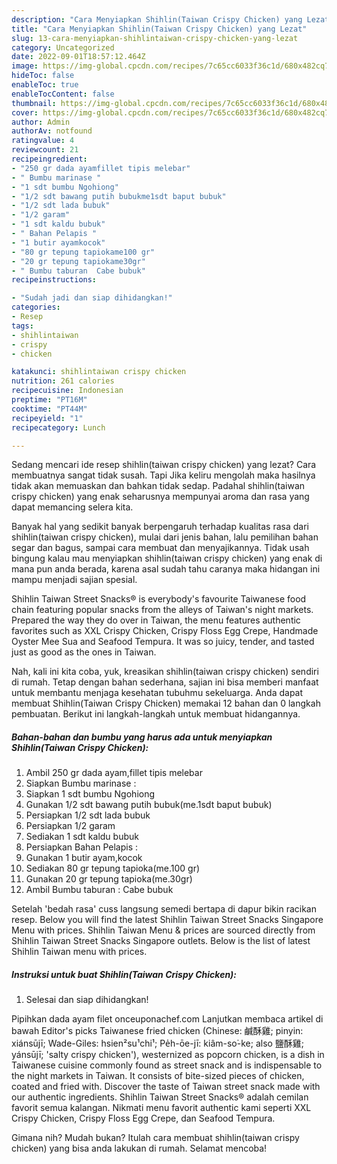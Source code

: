 ```yaml
---
description: "Cara Menyiapkan Shihlin(Taiwan Crispy Chicken) yang Lezat"
title: "Cara Menyiapkan Shihlin(Taiwan Crispy Chicken) yang Lezat"
slug: 13-cara-menyiapkan-shihlintaiwan-crispy-chicken-yang-lezat
category: Uncategorized
date: 2022-09-01T18:57:12.464Z
image: https://img-global.cpcdn.com/recipes/7c65cc6033f36c1d/680x482cq70/shihlintaiwan-crispy-chicken-foto-resep-utama.jpg
hideToc: false
enableToc: true
enableTocContent: false
thumbnail: https://img-global.cpcdn.com/recipes/7c65cc6033f36c1d/680x482cq70/shihlintaiwan-crispy-chicken-foto-resep-utama.jpg
cover: https://img-global.cpcdn.com/recipes/7c65cc6033f36c1d/680x482cq70/shihlintaiwan-crispy-chicken-foto-resep-utama.jpg
author: Admin
authorAv: notfound
ratingvalue: 4
reviewcount: 21
recipeingredient:
- "250 gr dada ayamfillet tipis melebar"
- " Bumbu marinase "
- "1 sdt bumbu Ngohiong"
- "1/2 sdt bawang putih bubukme1sdt baput bubuk"
- "1/2 sdt lada bubuk"
- "1/2 garam"
- "1 sdt kaldu bubuk"
- " Bahan Pelapis "
- "1 butir ayamkocok"
- "80 gr tepung tapiokame100 gr"
- "20 gr tepung tapiokame30gr"
- " Bumbu taburan  Cabe bubuk"
recipeinstructions:

- "Sudah jadi dan siap dihidangkan!"
categories:
- Resep
tags:
- shihlintaiwan
- crispy
- chicken

katakunci: shihlintaiwan crispy chicken 
nutrition: 261 calories
recipecuisine: Indonesian
preptime: "PT16M"
cooktime: "PT44M"
recipeyield: "1"
recipecategory: Lunch

---
```



Sedang mencari ide resep shihlin(taiwan crispy chicken) yang lezat? Cara membuatnya sangat tidak susah. Tapi Jika keliru mengolah maka hasilnya tidak akan memuaskan dan bahkan tidak sedap. Padahal shihlin(taiwan crispy chicken) yang enak seharusnya mempunyai aroma dan rasa yang dapat memancing selera kita.


Banyak hal yang sedikit banyak berpengaruh terhadap kualitas rasa dari shihlin(taiwan crispy chicken), mulai dari jenis bahan, lalu pemilihan bahan segar dan bagus, sampai cara membuat dan menyajikannya. Tidak usah bingung kalau mau menyiapkan shihlin(taiwan crispy chicken) yang enak di mana pun anda berada, karena asal sudah tahu caranya maka hidangan ini mampu menjadi sajian spesial.

Shihlin Taiwan Street Snacks® is everybody&#39;s favourite Taiwanese food chain featuring popular snacks from the alleys of Taiwan&#39;s night markets. Prepared the way they do over in Taiwan, the menu features authentic favorites such as XXL Crispy Chicken, Crispy Floss Egg Crepe, Handmade Oyster Mee Sua and Seafood Tempura. It was so juicy, tender, and tasted just as good as the ones in Taiwan.


Nah, kali ini kita coba, yuk, kreasikan shihlin(taiwan crispy chicken) sendiri di rumah. Tetap dengan bahan sederhana, sajian ini bisa memberi manfaat untuk membantu menjaga kesehatan tubuhmu sekeluarga. Anda dapat membuat Shihlin(Taiwan Crispy Chicken) memakai 12 bahan dan 0 langkah pembuatan. Berikut ini langkah-langkah untuk membuat hidangannya.

<!--inarticleads1-->

##### Bahan-bahan dan bumbu yang harus ada untuk menyiapkan Shihlin(Taiwan Crispy Chicken):

1. Ambil 250 gr dada ayam,fillet tipis melebar
1. Siapkan  Bumbu marinase :
1. Siapkan 1 sdt bumbu Ngohiong
1. Gunakan 1/2 sdt bawang putih bubuk(me.1sdt baput bubuk)
1. Persiapkan 1/2 sdt lada bubuk
1. Persiapkan 1/2 garam
1. Sediakan 1 sdt kaldu bubuk
1. Persiapkan  Bahan Pelapis :
1. Gunakan 1 butir ayam,kocok
1. Sediakan 80 gr tepung tapioka(me.100 gr)
1. Gunakan 20 gr tepung tapioka(me.30gr)
1. Ambil  Bumbu taburan : Cabe bubuk


Setelah &#39;bedah rasa&#39; cuss langsung semedi bertapa di dapur bikin racikan resep. Below you will find the latest Shihlin Taiwan Street Snacks Singapore Menu with prices. Shihlin Taiwan Menu &amp; prices are sourced directly from Shihlin Taiwan Street Snacks Singapore outlets. Below is the list of latest Shihlin Taiwan menu with prices. 

<!--inarticleads2-->

##### Instruksi untuk buat Shihlin(Taiwan Crispy Chicken):


1. Selesai dan siap dihidangkan!

Pipihkan dada ayam filet onceuponachef.com Lanjutkan membaca artikel di bawah Editor&#39;s picks Taiwanese fried chicken (Chinese: 鹹酥雞; pinyin: xiánsūjī; Wade-Giles: hsien²su¹chi¹; Pe̍h-ōe-jī: kiâm-so͘-ke; also 鹽酥雞; yánsūjī; &#39;salty crispy chicken&#39;), westernized as popcorn chicken, is a dish in Taiwanese cuisine commonly found as street snack and is indispensable to the night markets in Taiwan. It consists of bite-sized pieces of chicken, coated and fried with. Discover the taste of Taiwan street snack made with our authentic ingredients. Shihlin Taiwan Street Snacks® adalah cemilan favorit semua kalangan. Nikmati menu favorit authentic kami seperti XXL Crispy Chicken, Crispy Floss Egg Crepe, dan Seafood Tempura. 

Gimana nih? Mudah bukan? Itulah cara membuat shihlin(taiwan crispy chicken) yang bisa anda lakukan di rumah. Selamat mencoba!
